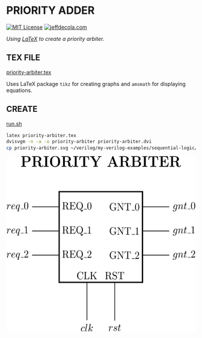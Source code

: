 # PRIORITY ADDER

[![MIT License](http://img.shields.io/:license-mit-blue.svg)](http://jeffdecola.mit-license.org)
[![jeffdecola.com](https://img.shields.io/badge/website-jeffdecola.com-blue)](https://jeffdecola.com)

_Using
[LaTeX](https://github.com/JeffDeCola/my-cheat-sheets/tree/master/software/development/languages/latex-cheat-sheet/)
to create a priority arbiter._

## TEX FILE

[priority-arbiter.tex](priority-arbiter.tex)

Uses LaTeX package `tikz` for creating graphs
and `amsmath` for displaying equations.

## CREATE

[run.sh](run.sh)

```bash
latex priority-arbiter.tex
dvisvgm -n -a -o priority-arbiter priority-arbiter.dvi
cp priority-arbiter.svg ~/verilog/my-verilog-examples/sequential-logic/arbiters/priority_arbiter/svgs/.
```

<p align="center">
    <img src="priority-arbiter.svg"
    align="middle"
</p>
